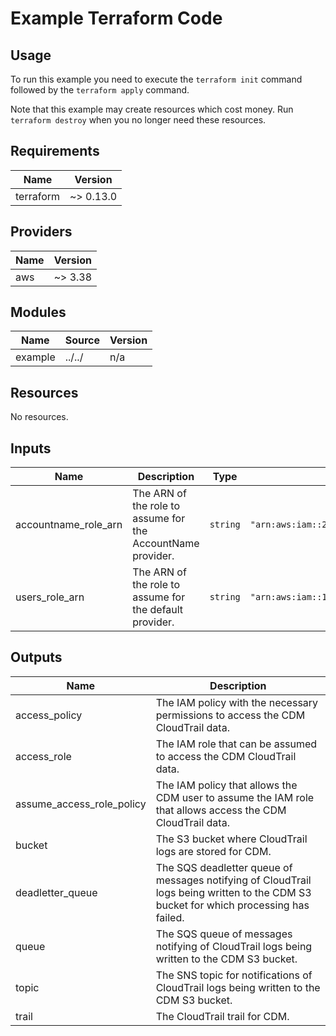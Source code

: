 # Example Terraform Code #

## Usage ##

To run this example you need to execute the `terraform init` command
followed by the `terraform apply` command.

Note that this example may create resources which cost money. Run
`terraform destroy` when you no longer need these resources.

## Requirements ##

| Name | Version |
|------|---------|
| terraform | ~> 0.13.0 |

## Providers ##

| Name | Version |
|------|---------|
| aws | ~> 3.38 |

## Modules ##

| Name | Source | Version |
|------|--------|---------|
| example | ../../ | n/a |

## Resources ##

No resources.

## Inputs ##

| Name | Description | Type | Default | Required |
|------|-------------|------|---------|:--------:|
| accountname\_role\_arn | The ARN of the role to assume for the AccountName provider. | `string` | `"arn:aws:iam::210987654321:role/ProvisionAccount"` | no |
| users\_role\_arn | The ARN of the role to assume for the default provider. | `string` | `"arn:aws:iam::123456789012:role/ProvisionAccount"` | no |

## Outputs ##

| Name | Description |
|------|-------------|
| access\_policy | The IAM policy with the necessary permissions to access the CDM CloudTrail data. |
| access\_role | The IAM role that can be assumed to access the CDM CloudTrail data. |
| assume\_access\_role\_policy | The IAM policy that allows the CDM user to assume the IAM role that allows access the CDM CloudTrail data. |
| bucket | The S3 bucket where CloudTrail logs are stored for CDM. |
| deadletter\_queue | The SQS deadletter queue of messages notifying of CloudTrail logs being written to the CDM S3 bucket for which processing has failed. |
| queue | The SQS queue of messages notifying of CloudTrail logs being written to the CDM S3 bucket. |
| topic | The SNS topic for notifications of CloudTrail logs being written to the CDM S3 bucket. |
| trail | The CloudTrail trail for CDM. |
